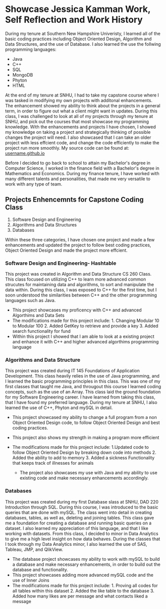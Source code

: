 # Showcase Jessica Kamman Work, Self Reflection and Work History 
During my tenure at Southern New Hampshire Univeristy, I learned all of the basic coding practices including Object Oriented Design, Algorithm and Data Structures, and the use of Database. I also learned the use the follwing programming languages: 
* Java
* C++
* SQL
* MongoDB
* Phyton
* HTML

At the end of my tenure at SNHU, I had to take my capstone course where I was tasked in modifying my own projects with additonal enhancements. The enhancement showed my ability to think about the projects in a general term, in order to figure out what a client might want in updates. During this class, I was challenged to look at all of my projects through my tenure at SNHU, and pick out the courses that most showcase my programming knowledge. With the enhancements and projects I have chosen, I showed my knowledge on taking a project and strategically thinking of possible changes the project will need. I also showcased that I can take an older project with less effcient code, and change the code efficiently to make the project run more smoothly. My source code can be found at:
<a href="https://github.com/JessicaKamman/username.github.io">username.github.io</a>


Before I decided to go back to school to attain my Bachelor's degree in Computer Science, I worked in the finance field with a Bachelor's degree in Mathematics and Economics. During my finance tenure, I have worked with many different talents and personalities, that made me very versatile to work with any type of team.


## Projects Enhencemnts for Capstone Coding Class 
1. Software Design and Engineering 
2. Algorithms and Data Structures
3. Databases

Within these three categories, I have chosen one project and made a few enhancements and updated the 
project to follow best coding practices, Object Oriented Design and made the project more effcient. 

### Software Design and Engineering- Hashtable 
This project was created in Algorithm and Data Structure CS 260 Class. This class focused on utilizing C++ to 
learn more advanced common strucutes for maintaining data and algorithms, to sort and manipulate the data within. 
During this class, I was exposed to C++ for the first time, but I soon understood the similarities between C++ 
and the other programming languages such as Java. 
* This project showcases my proficency with C++ and advanced Algorthims and Data Sets
* The modifications made for this project include: 
        1. Changing Modular 10 to Modular 100
        2. Added GetKey to retrieve and provide a key
        3. Added search functionality for fund
* Within this project I showed that I am able to look at a existing project and 
        enhance it with C++ and higher advanced algorthims programming language
        
### Algorithms and Data Structure
This project was created during IT 145 Foundations of Application Development. 
This class heavily relies in the use of Java programming, and I learned the basic programming 
principles in this class. This was one of my first classes that taught me Java, and 
througout this course I learned coding concepts, such as the use of an Array. 
This class laid the ground foundation for my Software Engineering career. I have 
learned from taking this class, that I have found my preferred language. During my tenure 
at SNHU, I also learned the use of C++, Phyton and mySQL in detail.
* This project showcased my ability to change a full program from a non Object Oriented Design code, to 
follow Object Oriented Design and best coding practices. 
* This project also shows my strength in making a program more efficient
* The modifications made for this project include: 
      1.Updated code to follow Object Oriented Design by breaking down code into methods
      2. Added the ability to add to memory 
      3. Added a sickness Functionality that keeps track of illnesses for animals
      
  * The project also showcases my use with Java and my ability to use existing code and make 
  necessary enhancements accordingly. 

### Databases 
This project was created during my first Database slass at SNHU, DAD 220 Introduction through SQL. 
During this course, I was introduced to the basic queries that are done with mySQL. The class went 
into detail in creating databases, tables, as well as, deleting and joining tables. This class gave me a 
foundation for creating a database and running basic queries on a dataset. I also learned my
appreciation of this language, and that I like working with datasets. From this class, I decided 
to minor in Data Analytics to give me a high level insight on how data behaves. During the classes
that I took through my Data Analytics minor, I also learned the use of SAS, Tableau, JMP, and QlikView. 
* The database project showcases my ability to work with mySQL to build a database and make necessary 
        enhancements, in order to build out the database and functionality. 
* This project showcases adding more advanced mySQL code and the use of Inner Joins
* The modifications made for this project include: 
        1. Proving all codes for all tables within this dataset
        2. Added the like table to the database
        3. Added how many likes are per message and what contacts liked a message


